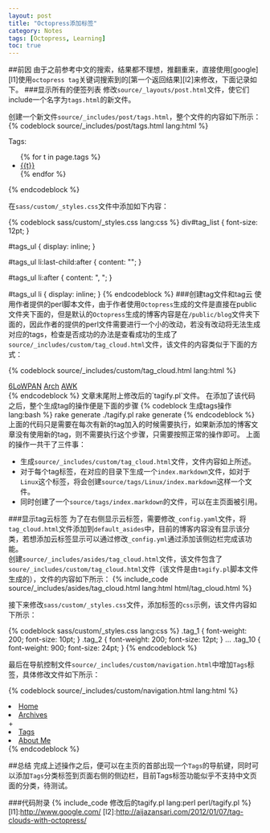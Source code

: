```yaml
---
layout: post
title: "Octopress添加标签"
category: Notes
tags: [Octopress, Learning]
toc: true
---
```


##前因
由于之前参考中文的搜索，结果都不理想，推翻重来，直接使用[google][l1]使用`octopress tag`关键词搜索到的[第一个返回结果][l2]来修改，下面记录如下。
###显示所有的便签列表
修改`source/_layouts/post.html`文件，使它们include一个名字为`tags.html`的新文件。

<!--more-->

创建一个新文件`source/_includes/post/tags.html`，整个文件的内容如下所示：  
{% codeblock  source/_includes/post/tags.html lang:html %}
<div id="tag_list">
    Tags:
    <ul id="tags_ul">
{% for t in page.tags  %}
        <li><a href="/tags/{{t}}/">{{t}}</a></li>
{% endfor %}
    </ul>
</div>
{% endcodeblock %}

在`sass/custom/_styles.css`文件中添加如下内容：   

{% codeblock sass/custom/_styles.css lang:css %}
div#tag_list {
    font-size: 12pt;
}

#tags_ul {
    display: inline;
}

#tags_ul li:last-child:after {
  content: "";
}

#tags_ul li:after {
  content: ", ";
}

#tags_ul li {
    display: inline;
}
{% endcodeblock %}
###创建tag文件和tag云
使用作者提供的perl脚本文件，由于作者使用`Octopress`生成的文件是直接在public文件夹下面的，但是默认的`Octopress`生成的博客内容是在`/public/blog`文件夹下面的，因此作者的提供的perl文件需要进行一个小的改动，若没有改动将无法生成对应的tags，检查是否成功的办法是查看成功的生成了`source/_includes/custom/tag_cloud.html`文件，该文件的内容类似于下面的方式：

{% codeblock source/_includes/custom/tag_cloud.html  lang:html %}
<div id='tag_cloud'>
<a href="/blog/tags/6LoWPAN/" title="1 entry" class="tag_1">6LoWPAN</a>
<a href="/blog/tags/Arch/" title="1 entry" class="tag_1">Arch</a>
<a href="/blog/tags/AWK/" title="1 entry" class="tag_1">AWK</a>
</div>
{% endcodeblock %}
文章末尾附上修改后的`tagify.pl`文件。
在添加了该代码之后，整个生成tag的操作便是下面的步骤
{% codeblock 生成tags操作 lang:bash %}
rake generate
./tagify.pl
rake generate
{% endcodeblock %}
上面的代码只是需要在每次有新的tag加入的时候需要执行，如果新添加的博客文章没有使用新的tag，则不需要执行这个步骤，只需要按照正常的操作即可。  
上面的操作一共干了三件事：  

* 生成`source/_includes/custom/tag_cloud.html`文件，文件内容如上所述。
* 对于每个tag标签，在对应的目录下生成一个`index.markdown`文件，如对于`Linux`这个标签，将会创建`source/tags/Linux/index.markdown`这样一个文件。
* 同时创建了一个`source/tags/index.markdown`的文件，可以在主页面被引用。

###显示tag云标签
为了在右侧显示云标签，需要修改`_config.yaml`文件，将`tag_cloud.html`文件添加到`default_asides`中，目前的博客内容没有显示该分类，若想添加云标签显示可以通过修改`_config.yml`通过添加该侧边栏完成该功能。  
创建`source/_includes/asides/tag_cloud.html`文件，该文件包含了`soure/_includes/custom/tag_cloud.html`文件（该文件是由`tagify.pl`脚本文件生成的），文件的内容如下所示：
{% include_code source/_includes/asides/tag_cloud.html lang:html html/tag_cloud.html %}

接下来修改`sass/custom/_styles.css`文件，添加标签的`css`示例，该文件内容如下所示：

{% codeblock sass/custom/_styles.css lang:css %}
.tag_1 {
    font-weight: 200;
    font-size: 10pt;
}
.tag_2 {
    font-weight: 200;
    font-size: 12pt;
}
...
.tag_10 {
    font-weight: 900;
    font-size: 24pt;
}
{% endcodeblock %}

最后在导航控制文件`source/_includes/custom/navigation.html`中增加`Tags`标签，具体修改文件如下所示：

{% codeblock source/_includes/custom/navigation.html lang:html %}
<li><a href="/">Home</a></li>
<li><a href="/blog/archives">Archives</a></li>
+<li><a href="/tags/">Tags</a></li>
<li><a href="/about/">About Me</a></li>
{% endcodeblock %}

##总结
完成上述操作之后，便可以在主页的首部出现一个`Tags`的导航键，同时可以添加`Tags`分类标签到页面右侧的侧边栏，目前Tags标签功能似乎不支持中文页面的分类，待测试。

###代码附录
{% include_code 修改后的tagify.pl lang:perl perl/tagify.pl %}
[l1]:http://www.google.com/
[l2]:http://aijazansari.com/2012/01/07/tag-clouds-with-octopress/
